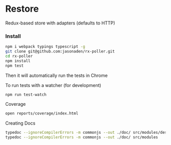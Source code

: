 # Restore

Redux-based store with adapters (defaults to HTTP)

### Install

```sh
npm i webpack typings typescript -g
git clone git@github.com:jasonaden/rx-poller.git
cd rx-poller
npm install
npm test
```

Then it will automatically run the tests in Chrome

To run tests with a watcher (for development)

```sh
npm run test-watch
```

Coverage

```sh
open reports/coverage/index.html
```

Creating Docs
```sh
typedoc --ignoreCompilerErrors -m commonjs --out ./doc/ src/modules/desk/services/RxPoller.ts
typedoc --ignoreCompilerErrors -m commonjs --out ./doc/ src/modules
```